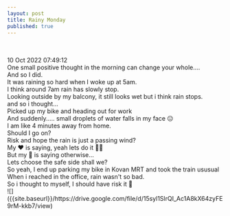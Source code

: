 ```yaml
---
layout: post
title: Rainy Monday
published: true
---
```

<br>
<br>
10 Oct 2022 07:49:12
<br>
One small positive thought in the morning can change your whole....
<br>
And so I did.
<br>
It was raining so hard when I woke up at 5am.
<br>
I think around 7am rain has slowly stop.
<br>
Looking outside by my balcony, it still looks wet but i think rain stops.
<br>
and so i thought...
<br>
Picked up my bike and heading out for work
<br>
And suddenly..... small droplets of water falls in my face 😑
<br>
I am like 4 minutes away from home.
<br>
Should I go on? 
<br>
Risk and hope the rain is just a passing wind?
<br>
My ❤️ is saying,  yeah lets do it 💪🏻
<br>
But my 🧠 is saying otherwise...
<br>
Lets choose the safe side shall we?
<br>
So yeah, I end up parking my bike in Kovan MRT and took the train ususual 
<br>
When i reached in the office, rain wasn't so bad.
<br>
So i thought to myself, I should have risk it 🤷
<br>
![]({{site.baseurl}}/https://drive.google.com/file/d/15syl1SlrQI_Ac1A8kX64zyFE9rM-kkb7/view)


